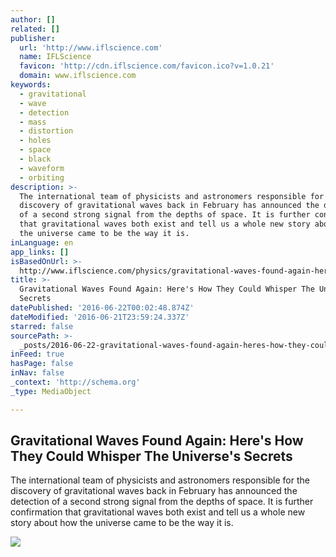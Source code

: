 ```yaml
---
author: []
related: []
publisher:
  url: 'http://www.iflscience.com'
  name: IFLScience
  favicon: 'http://cdn.iflscience.com/favicon.ico?v=1.0.21'
  domain: www.iflscience.com
keywords:
  - gravitational
  - wave
  - detection
  - mass
  - distortion
  - holes
  - space
  - black
  - waveform
  - orbiting
description: >-
  The international team of physicists and astronomers responsible for the
  discovery of gravitational waves back in February has announced the detection
  of a second strong signal from the depths of space. It is further confirmation
  that gravitational waves both exist and tell us a whole new story about how
  the universe came to be the way it is.
inLanguage: en
app_links: []
isBasedOnUrl: >-
  http://www.iflscience.com/physics/gravitational-waves-found-again-heres-how-they-could-whisper-the-universes-secrets/
title: >-
  Gravitational Waves Found Again: Here's How They Could Whisper The Universe's
  Secrets
datePublished: '2016-06-22T00:02:48.874Z'
dateModified: '2016-06-21T23:59:24.337Z'
starred: false
sourcePath: >-
  _posts/2016-06-22-gravitational-waves-found-again-heres-how-they-could-whisp.md
inFeed: true
hasPage: false
inNav: false
_context: 'http://schema.org'
_type: MediaObject

---
```

<article style=""><h1>Gravitational Waves Found Again: Here's How They Could Whisper The Universe's Secrets</h1><p>The international team of physicists and astronomers responsible for the discovery of gravitational waves back in February has announced the detection of a second strong signal from the depths of space. It is further confirmation that gravitational waves both exist and tell us a whole new story about how the universe came to be the way it is.</p><img src="http://cdn.iflscience.com/images/cf224656-5ede-5bd5-89c1-497999d751c5/default-1466248120-cover-image.jpg" /></article>